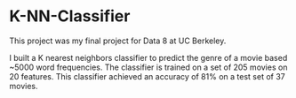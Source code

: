 # K-NN-Classifier
This project was my final project for Data 8 at UC Berkeley.

I built a K nearest neighbors classifier to predict the genre of a movie based ~5000 word frequencies. 
The classifier is trained on a set of 205 movies on 20 features. This classifier achieved an accuracy of 81% on a test set of 37 movies.
